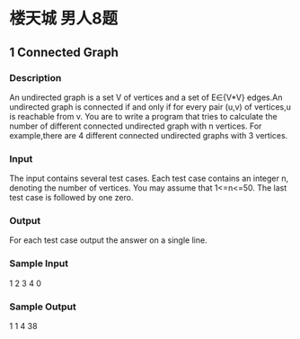 # 楼天城 男人8题
## 1 Connected Graph
### Description
An undirected graph is a set V of vertices and a set of E∈{V*V} edges.An undirected graph is connected if and only if for every pair (u,v) of vertices,u is reachable from v. 
You are to write a program that tries to calculate the number of different connected undirected graph with n vertices. 
For example,there are 4 different connected undirected graphs with 3 vertices. 

### Input
The input contains several test cases. Each test case contains an integer n, denoting the number of vertices. You may assume that 1<=n<=50. The last test case is followed by one zero.
### Output

For each test case output the answer on a single line.
### Sample Input
1
2
3
4
0
### Sample Output
1
1
4
38
